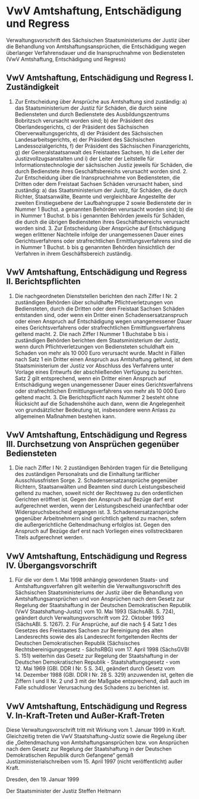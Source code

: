 # VwV Amtshaftung, Entschädigung und Regress

Verwaltungsvorschrift des Sächsischen Staatsministeriums der Justiz über die Behandlung von Amtshaftungsansprüchen, die Entschädigung wegen überlanger Verfahrensdauer und die Inanspruchnahme von Bediensteten (VwV Amtshaftung, Entschädigung und Regress)

## VwV Amtshaftung, Entschädigung und Regress I. Zuständigkeit

1. Zur Entscheidung über Ansprüche aus Amtshaftung sind zuständig: a) das Staatsministerium der Justiz für Schäden, die durch seine Bediensteten und durch Bedienstete des Ausbildungszentrums Bobritzsch verursacht worden sind; b) der Präsident des Oberlandesgerichts, c) der Präsident des Sächsischen Oberverwaltungsgerichts, d) der Präsident des Sächsischen Landesarbeitsgerichts, e) der Präsident des Sächsischen Landessozialgerichts, f) der Präsident des Sächsischen Finanzgerichts, g) der Generalstaatsanwalt des Freistaates Sachsen, h) die Leiter der Justizvollzugsanstalten und i) der Leiter der Leitstelle für Informationstechnologie der sächsischen Justiz jeweils für Schäden, die durch Bedienstete ihres Geschäftsbereichs verursacht worden sind. 2. Zur Entscheidung über die Inanspruchnahme von Bediensteten, die Dritten oder dem Freistaat Sachsen Schäden verursacht haben, sind zuständig: a) das Staatsministerium der Justiz, für Schäden, die durch Richter, Staatsanwälte, Beamte und vergleichbare Angestellte der zweiten Einstiegsebene der Laufbahngruppe 2 sowie Bedienstete der in Nummer 1 Buchst. a genannten Behörden verursacht worden sind; b) die in Nummer 1 Buchst. b bis i genannten Behörden jeweils für Schäden, die durch die übrigen Bediensteten ihres Geschäftsbereichs verursacht worden sind. 3. Zur Entscheidung über Ansprüche auf Entschädigung wegen erlittener Nachteile infolge der unangemessenen Dauer eines Gerichtsverfahrens oder strafrechtlichen Ermittlungsverfahrens sind die in Nummer 1 Buchst. b bis g genannten Behörden hinsichtlich der Verfahren in ihrem Geschäftsbereich zuständig. 
## VwV Amtshaftung, Entschädigung und Regress II. Berichtspflichten

1. Die nachgeordneten Dienststellen berichten den nach Ziffer I Nr. 2 zuständigen Behörden über schuldhafte Pflichtverletzungen von Bediensteten, durch die Dritten oder dem Freistaat Sachsen Schäden entstanden sind, oder wenn ein Dritter einen Schadensersatzanspruch oder einen Anspruch auf Entschädigung wegen unangemessener Dauer eines Gerichtsverfahrens oder strafrechtlichen Ermittlungsverfahrens geltend macht. 2. Die nach Ziffer I Nummer 1 Buchstabe b bis i zuständigen Behörden berichten dem Staatsministerium der Justiz, wenn durch Pflichtverletzungen von Bediensteten schuldhaft ein Schaden von mehr als 10 000 Euro verursacht wurde. Macht in Fällen nach Satz 1 ein Dritter einen Anspruch aus Amtshaftung geltend, ist dem Staatsministerium der Justiz vor Abschluss des Verfahrens unter Vorlage eines Entwurfs der abschließenden Verfügung zu berichten. Satz 2 gilt entsprechend, wenn ein Dritter einen Anspruch auf Entschädigung wegen unangemessener Dauer eines Gerichtsverfahrens oder strafrechtlichen Ermittlungsverfahrens von mehr als 10 000 Euro geltend macht. 3. Die Berichtspflicht nach Nummer 2 besteht ohne Rücksicht auf die Schadenshöhe auch dann, wenn die Angelegenheit von grundsätzlicher Bedeutung ist, insbesondere wenn Anlass zu allgemeinen Maßnahmen bestehen kann. 
## VwV Amtshaftung, Entschädigung und Regress III. Durchsetzung von Ansprüchen gegenüber Bediensteten

1. Die nach Ziffer I Nr. 2 zuständigen Behörden tragen für die Beteiligung des zuständigen Personalrats und die Einhaltung tariflicher Ausschlussfristen Sorge. 2. Schadensersatzansprüche gegenüber Richtern, Staatsanwälten und Beamten sind durch Leistungsbescheid geltend zu machen, soweit nicht der Rechtsweg zu den ordentlichen Gerichten eröffnet ist. Gegen den Anspruch auf Bezüge darf erst aufgerechnet werden, wenn der Leistungsbescheid unanfechtbar oder Widerspruchsbescheid ergangen ist. 3. Schadensersatzansprüche gegenüber Arbeitnehmern sind gerichtlich geltend zu machen, sofern die außergerichtliche Geltendmachung erfolglos ist. Gegen den Anspruch auf Bezüge darf erst nach Vorliegen eines vollstreckbaren Titels aufgerechnet werden. 
## VwV Amtshaftung, Entschädigung und Regress IV. Übergangsvorschrift

1. Für die vor dem 1. Mai 1998 anhängig gewordenen Staats- und Amtshaftungsverfahren gilt weiterhin die Verwaltungsvorschrift des Sächsischen Staatsministeriums der Justiz über die Behandlung von Amtshaftungsansprüchen und von Ansprüchen nach dem Gesetz zur Regelung der Staatshaftung in der Deutschen Demokratischen Republik (VwV Staatshaftung-Justiz) vom 10. Mai 1993 (SächsABl. S. 724), geändert durch Verwaltungsvorschrift vom 22. Oktober 1993 (SächsABl. S. 1267). 2. Für Ansprüche, auf die nach § 4 Satz 1 des Gesetzes des Freistaates Sachsen zur Bereinigung des alten Landesrechts sowie des als Landesrecht fortgeltenden Rechts der Deutschen Demokratischen Republik (Sächsisches Rechtsbereinigungsgesetz - 
          SächsRBG) vom 17. April 1998 (SächsGVBl S. 151) weiterhin das Gesetz zur Regelung der Staatshaftung in der Deutschen Demokratischen Republik - Staatshaftungsgesetz - vom 12. Mai 1969 (GBl. DDR I Nr. 5 S. 34), geändert durch Gesetz vom 14. Dezember 1988 (GBl. DDR I Nr. 28 S. 329) anzuwenden ist, gelten die Ziffern I und II Nr. 2 und 3 mit der Maßgabe entsprechend, daß auch im Falle schuldloser Verursachung des Schadens zu berichten ist. 
## VwV Amtshaftung, Entschädigung und Regress V. In-Kraft-Treten und Außer-Kraft-Treten

Diese Verwaltungsvorschrift tritt mit Wirkung vom 1. Januar 1999 in Kraft. Gleichzeitig treten die VwV Staatshaftung-Justiz sowie die Regelung über die „Geltendmachung von Amtshaftungsansprüchen bzw. von Ansprüchen nach dem Gesetz zur Regelung der Staatshaftung in der Deutschen Demokratischen Republik durch Gefangene“ gemäß Justizministerialschreiben vom 15. April 1997 (nicht veröffentlicht) außer Kraft.

Dresden, den 19. Januar 1999

Der Staatsminister der Justiz 
         Steffen Heitmann

